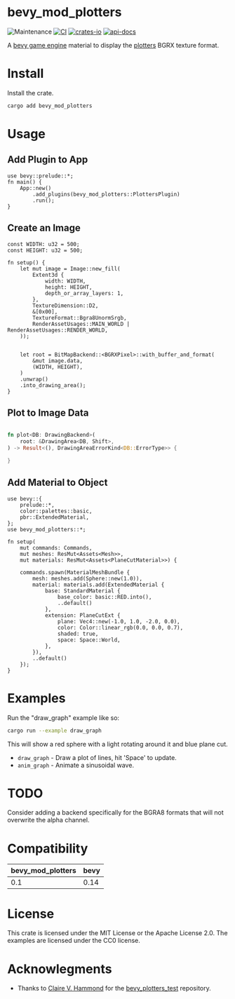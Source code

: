 # bevy_mod_plotters
![Maintenance](https://img.shields.io/badge/maintenance-actively--developed-brightgreen.svg)
[![CI](https://github.com/shanecelis/bevy_mod_plotters/actions/workflows/rust.yml/badge.svg)](https://github.com/shanecelis/bevy_mod_plotters/actions)
  [![crates-io](https://img.shields.io/crates/v/bevy_mod_plotters.svg)](https://crates.io/crates/bevy_mod_plotters)
  [![api-docs](https://docs.rs/bevy_mod_plotters/badge.svg)](https://docs.rs/bevy_mod_plotters)

A [bevy game engine](https://bevyengine.org) material to display the [plotters](https://github.com/plotters-rs/plotters) BGRX texture format.

# Install

Install the crate.

```sh
cargo add bevy_mod_plotters
```

# Usage

## Add Plugin to App

```rust,no_run
use bevy::prelude::*;
fn main() {
    App::new()
        .add_plugins(bevy_mod_plotters::PlottersPlugin)
        .run();
}
```

## Create an Image

``` rust,no_run
const WIDTH: u32 = 500;
const HEIGHT: u32 = 500;

fn setup() {
    let mut image = Image::new_fill(
        Extent3d {
            width: WIDTH,
            height: HEIGHT,
            depth_or_array_layers: 1,
        },
        TextureDimension::D2,
        &[0x00],
        TextureFormat::Bgra8UnormSrgb,
        RenderAssetUsages::MAIN_WORLD | RenderAssetUsages::RENDER_WORLD,
    ));
    
    
    let root = BitMapBackend::<BGRXPixel>::with_buffer_and_format(
        &mut image.data,
        (WIDTH, HEIGHT),
    )
    .unwrap()
    .into_drawing_area();
}
```

## Plot to Image Data

``` rust

fn plot<DB: DrawingBackend>(
    root: &DrawingArea<DB, Shift>,
) -> Result<(), DrawingAreaErrorKind<DB::ErrorType>> {

}
```

## Add Material to Object

```rust,compile
use bevy::{
    prelude::*,
    color::palettes::basic,
    pbr::ExtendedMaterial,
};
use bevy_mod_plotters::*;

fn setup(
    mut commands: Commands,
    mut meshes: ResMut<Assets<Mesh>>,
    mut materials: ResMut<Assets<PlaneCutMaterial>>) {

    commands.spawn(MaterialMeshBundle {
        mesh: meshes.add(Sphere::new(1.0)),
        material: materials.add(ExtendedMaterial {
            base: StandardMaterial {
                base_color: basic::RED.into(),
                ..default()
            },
            extension: PlaneCutExt {
                plane: Vec4::new(-1.0, 1.0, -2.0, 0.0),
                color: Color::linear_rgb(0.0, 0.0, 0.7),
                shaded: true,
                space: Space::World,
            },
        }),
        ..default()
    });
}
```

# Examples

Run the "draw_graph" example like so:

```sh
cargo run --example draw_graph
```

This will show a red sphere with a light rotating around it and blue plane cut.

* `draw_graph` - Draw a plot of lines, hit 'Space' to update.
* `anim_graph` - Animate a sinusoidal wave.

# TODO

Consider adding a backend specifically for the BGRA8 formats that will not
overwrite the alpha channel.

# Compatibility

| bevy_mod_plotters | bevy |
|-------------------|------|
| 0.1               | 0.14 |

# License

This crate is licensed under the MIT License or the Apache License 2.0. The
examples are licensed under the CC0 license.

# Acknowlegments

* Thanks to [Claire V. Hammond](https://github.com/cvhammond) for the [bevy_plotters_test](https://github.com/cvhammond/bevy_plotters_test) repository.
